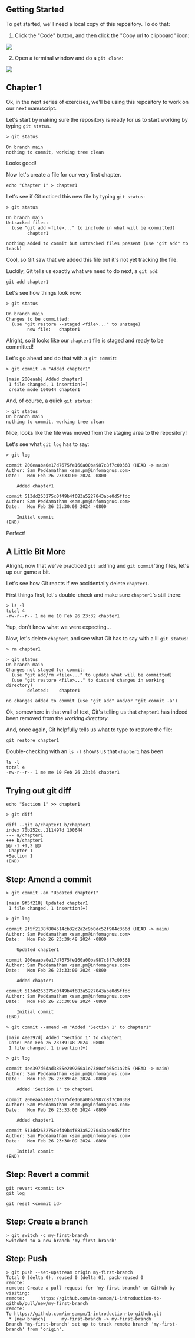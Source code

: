 <!--
  <<< Author notes: Step 1 >>>
  Choose 3-5 steps for your course.
  The first step is always the hardest, so pick something easy!
  Link to docs.github.com for further explanations.
  Encourage users to open new tabs for steps!
-->

## Getting Started

To get started, we'll need a local copy of this repository.  To do that:

1. Click the "Code" button, and then click the "Copy url to clipboard" icon:

![](/images/image-9.png)

2. Open a terminal window and do a `git clone`:

![](/images/image-10.png)

## Chapter 1

Ok, in the next series of exercises, we'll be using this repository to work on our next manuscript.

Let's start by making sure the repository is ready for us to start working by typing `git status`.

```shellSession
> git status

On branch main
nothing to commit, working tree clean
```

Looks good!

Now let's create a file for our very first chapter.

```shellSession
echo "Chapter 1" > chapter1
```

Let's see if Git noticed this new file by typing `git status`:

```shellSession
> git status

On branch main
Untracked files:
  (use "git add <file>..." to include in what will be committed)
        chapter1

nothing added to commit but untracked files present (use "git add" to track)
```

Cool, so Git saw that we added this file but it's not yet tracking the file.

Luckily, Git tells us exactly what we need to do next, a `git add`:

```shellSession
git add chapter1
```

Let's see how things look now:

```shellSession
> git status

On branch main
Changes to be committed:
  (use "git restore --staged <file>..." to unstage)
        new file:   chapter1
```

Alright, so it looks like our `chapter1` file is staged and ready to be committed!

Let's go ahead and do that with a `git commit`:

```shellSession
> git commit -m "Added chapter1"

[main 200eaab] Added chapter1
 1 file changed, 1 insertion(+)
 create mode 100644 chapter1
```

And, of course, a quick `git status`:

```shellSession
> git status
On branch main
nothing to commit, working tree clean
```

Nice, looks like the file was moved from the staging area to the repository!

Let's see what `git log` has to say:

```shellSession
> git log

commit 200eaaba0e17d7675fe160a00ba987c8f7c00368 (HEAD -> main)
Author: Sam Peddamatham <sam.pm@infomagnus.com>
Date:   Mon Feb 26 23:33:00 2024 -0800

    Added chapter1

commit 513dd263275c0f49b4f683a5227043abe0d5ffdc
Author: Sam Peddamatham <sam.pm@infomagnus.com>
Date:   Mon Feb 26 23:30:09 2024 -0800

    Initial commit
(END)
```

Perfect!

## A Little Bit More

Alright, now that we've practiced `git add`'ing and `git commit`'ting files, let's up our game a bit.

Let's see how Git reacts if we accidentally delete `chapter1`.

First things first, let's double-check and make sure `chapter1`'s still there:

```shellSession
> ls -l
total 4
-rw-r--r-- 1 me me 10 Feb 26 23:32 chapter1
```

Yup, don't know what we were expecting...  

Now, let's delete `chapter1` and see what Git has to say with a lil `git status`:

```shellSession
> rm chapter1

> git status
On branch main
Changes not staged for commit:
  (use "git add/rm <file>..." to update what will be committed)
  (use "git restore <file>..." to discard changes in working directory)
        deleted:    chapter1

no changes added to commit (use "git add" and/or "git commit -a")
```

Ok, somewhere in that wall of text, Git's telling us that `chapter1` has indeed been removed from the _working directory_.

And, once again, Git helpfully tells us what to type to restore the file: 

```shellSession
git restore chapter1
```

Double-checking with an `ls -l` shows us that `chapter1` has been

```shellSession
ls -l
total 4
-rw-r--r-- 1 me me 10 Feb 26 23:36 chapter1
```

## Trying out git diff

```shellSession
echo "Section 1" >> chapter1
```

```shellSession
> git diff

diff --git a/chapter1 b/chapter1
index 70b252c..211497d 100644
--- a/chapter1
+++ b/chapter1
@@ -1 +1,2 @@
 Chapter 1
+Section 1
(END)
```

## Step: Amend a commit

```shellSession
> git commit -am "Updated chapter1"

[main 9f5f218] Updated chapter1
 1 file changed, 1 insertion(+)
```

```shellSession
> git log

commit 9f5f2188f804514cb32c2a2c9b0dc52f904c366d (HEAD -> main)
Author: Sam Peddamatham <sam.pm@infomagnus.com>
Date:   Mon Feb 26 23:39:48 2024 -0800

    Updated chapter1

commit 200eaaba0e17d7675fe160a00ba987c8f7c00368
Author: Sam Peddamatham <sam.pm@infomagnus.com>
Date:   Mon Feb 26 23:33:00 2024 -0800

    Added chapter1

commit 513dd263275c0f49b4f683a5227043abe0d5ffdc
Author: Sam Peddamatham <sam.pm@infomagnus.com>
Date:   Mon Feb 26 23:30:09 2024 -0800

    Initial commit
(END)
```

```shellSession
> git commit --amend -m "Added 'Section 1' to chapter1"

[main 4ee397d] Added 'Section 1' to chapter1
 Date: Mon Feb 26 23:39:48 2024 -0800
 1 file changed, 1 insertion(+)
```


```shellSession
> git log

commit 4ee397d6dad3855e209260a1e7380cfb65c1a2b5 (HEAD -> main)
Author: Sam Peddamatham <sam.pm@infomagnus.com>
Date:   Mon Feb 26 23:39:48 2024 -0800

    Added 'Section 1' to chapter1

commit 200eaaba0e17d7675fe160a00ba987c8f7c00368
Author: Sam Peddamatham <sam.pm@infomagnus.com>
Date:   Mon Feb 26 23:33:00 2024 -0800

    Added chapter1

commit 513dd263275c0f49b4f683a5227043abe0d5ffdc
Author: Sam Peddamatham <sam.pm@infomagnus.com>
Date:   Mon Feb 26 23:30:09 2024 -0800

    Initial commit
(END)
```

## Step: Revert a commit

```shellSession
git revert <commit id>
git log
  
git reset <commit id>
```

## Step: Create a branch

```shellSession
> git switch -c my-first-branch
Switched to a new branch 'my-first-branch'
```

## Step: Push

```shellSession
> git push --set-upstream origin my-first-branch
Total 0 (delta 0), reused 0 (delta 0), pack-reused 0
remote:
remote: Create a pull request for 'my-first-branch' on GitHub by visiting:
remote:      https://github.com/im-sampm/1-introduction-to-github/pull/new/my-first-branch
remote:
To https://github.com/im-sampm/1-introduction-to-github.git
 * [new branch]      my-first-branch -> my-first-branch
Branch 'my-first-branch' set up to track remote branch 'my-first-branch' from 'origin'.
```